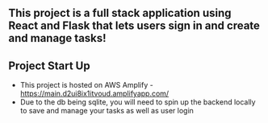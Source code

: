 ## This project is a full stack application using React and Flask that lets users sign in and create and manage tasks!

## Project Start Up

- This project is hosted on AWS Amplify - https://main.d2ui8ix1itvoud.amplifyapp.com/
- Due to the db being sqlite, you will need to spin up the backend locally to save and manage your tasks as well as user login
